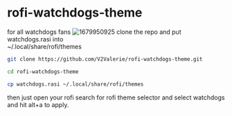 # rofi-watchdogs-theme
for all watchdogs fans
![1679950925](https://user-images.githubusercontent.com/119004237/228066448-730f6004-6738-4b13-a5b9-931f7a46c209.png)
clone the repo and put watchdogs.rasi into <br>
~/.local/share/rofi/themes <br>
```bash
git clone https://github.com/V2Valerie/rofi-watchdogs-theme.git

cd rofi-watchdogs-theme

cp watchdogs.rasi ~/.local/share/rofi/themes
```
then just open your rofi search for rofi theme selector and select watchdogs and hit alt+a to apply.
